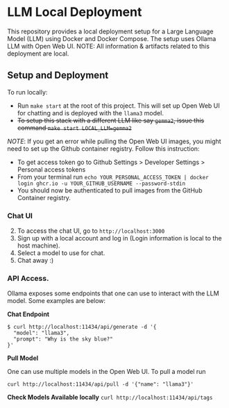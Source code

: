 # LLM Local Deployment

This repository provides a local deployment setup for a Large Language Model (LLM) using Docker and Docker Compose. The setup uses Ollama LLM with Open Web UI.
NOTE: All information & artifacts related to this deployment are local.

## Setup and Deployment

To run locally:
- Run  `make start` at the root of this project. This will set up Open Web UI for chatting and is deployed with the `llama3` model. 
- ~~To setup this stack with a different LLM like say `gemma2`, issue this command `make start LOCAL_LLM=gemma2`~~

*NOTE*: If you get an error while pulling the Open Web UI images, you might need to set up the Github container registry. Follow this instruction:
- To get access token go to Github Settings > Developer Settings > Personal access tokens
- From your terminal run
  ```echo YOUR_PERSONAL_ACCESS_TOKEN | docker login ghcr.io -u YOUR_GITHUB_USERNAME --password-stdin```
- You should now be authenticated to pull images from the GitHub Container registry.
 
### Chat UI
2. To access the chat UI, go to `http://localhost:3000`
3. Sign up with a local account and log in (Login information is local to the host machine).
4. Select a model to use for chat.
5. Chat away :)

### API Access.
Ollama exposes some endpoints that one can use to interact with the LLM model.
Some examples are below:

**Chat Endpoint**
```
$ curl http://localhost:11434/api/generate -d '{
  "model": "llama3",
  "prompt": "Why is the sky blue?"
}'
```

**Pull Model**

One can use multiple models in the Open Web UI. To pull a model run

`curl http://localhost:11434/api/pull -d '{"name": "llama3"}'`

**Check Models Available locally**
`curl http://localhost:11434/api/tags`



 
